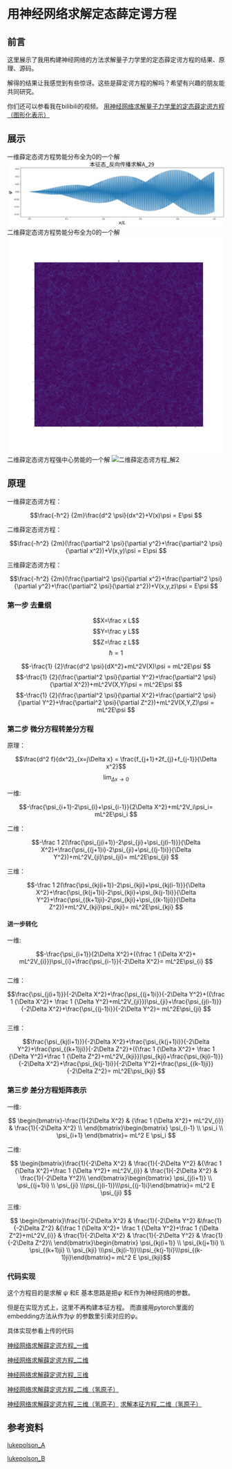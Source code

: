 # 用神经网络求解定态薛定谔方程
## 前言
这里展示了我用构建神经网络的方法求解量子力学里的定态薛定谔方程的结果、原理、源码。

解得的结果让我感觉到有些惊讶。这些是薛定谔方程的解吗？希望有兴趣的朋友能共同研究。

你们还可以参看我在bilibili的视频。
[用神经网络求解量子力学里的定态薛定谔方程（图形化表示）](https://www.bilibili.com/video/BV1hr4y1z73X)

## 展示
一维薛定态谔方程势能分布全为0的一个解
![一维薛定态谔方程_解1](神经网络波函数.png)
二维薛定态谔方程势能分布全为0的一个解
![二维薛定态谔方程_解1](0势能2002低初始能量_121.png)
二维薛定态谔方程强中心势能的一个解
![二维薛定态谔方程_解2](20222月2800.png)

## 原理


一维薛定态谔方程：

$$\frac{-ħ^2} {2m}\frac{d^2 \psi}{dx^2}+V(x)\psi  = E\psi $$

二维薛定态谔方程：

$$\frac{-ħ^2} {2m}(\frac{\partial^2 \psi}{\partial y^2}+\frac{\partial^2 \psi}{\partial x^2})+V(x,y)\psi  = E\psi $$

三维薛定态谔方程：

$$\frac{-ħ^2} {2m}(\frac{\partial^2 \psi}{\partial x^2}+\frac{\partial^2 \psi}{\partial y^2}+\frac{\partial^2 \psi}{\partial z^2})+V(x,y,z)\psi  = E\psi $$

### 第一步 去量纲

$$X=\frac x L$$
$$Y=\frac y L$$
$$Z=\frac z L$$
$$ħ=1$$

$$-\frac{1} {2}\frac{d^2 \psi}{dX^2}+mL^2V(X)\psi  = mL^2E\psi $$
$$-\frac{1} {2}(\frac{\partial^2 \psi}{\partial Y^2}+\frac{\partial^2 \psi}{\partial X^2})+mL^2V(X,Y)\psi  = mL^2E\psi $$
$$-\frac{1} {2}(\frac{\partial^2 \psi}{\partial X^2}+\frac{\partial^2 \psi}{\partial Y^2}+\frac{\partial^2 \psi}{\partial Z^2})+mL^2V(X,Y,Z)\psi  = mL^2E\psi $$

### 第二步 微分方程转差分方程
原理：

$$\frac{d^2 f}{dx^2}_{x=j\Delta x}  = \frac{f_{j+1}+2f_{j}+f_{j-1}}{\Delta x^2}$$
$$\lim_{\Delta x \to 0}$$

一维:

$$-\frac{\psi_{i+1}-2\psi_{i}+\psi_{i-1}}{2\Delta X^2}+mL^2V_i\psi_i= mL^2E\psi_i $$

二维： 

$$-\frac 1 2(\frac{\psi_{j(i+1)}-2\psi_{ji}+\psi_{j(i-1)}}{\Delta X^2}+\frac{\psi_{(j+1)i}-2\psi_{ji}+\psi_{(j-1)i}}{\Delta Y^2})+mL^2V_{ji}\psi_{ji}= mL^2E\psi_{ji} $$

三维：

$$-\frac 1 2(\frac{\psi_{kj(i+1)}-2\psi_{kji}+\psi_{kj(i-1)}}{\Delta X^2}+\frac{\psi_{k(j+1)i}-2\psi_{kji}+\psi_{k(j-1)i}}{\Delta Y^2}+\frac{\psi_{(k+1)ji}-2\psi_{kji}+\psi_{(k-1)ji}}{\Delta Z^2})+mL^2V_{kji}\psi_{kji}= mL^2E\psi_{kji} $$

#### 进一步转化
一维: 

 $$-\frac{\psi_{i+1}}{2\Delta X^2}+({\frac 1 {\Delta X^2}+ mL^2V_{i}})\psi_{i}+\frac{\psi_{i-1}}{-2\Delta X^2}= mL^2E\psi_{i} $$  
 二维：
 
$$\frac{\psi_{j(i+1)}}{-2\Delta X^2}+\frac{\psi_{(j+1)i}}{-2\Delta Y^2}+({\frac 1 {\Delta X^2}+ \frac 1 {\Delta Y^2}+mL^2V_{ji}})\psi_{ji}+\frac{\psi_{j(i-1)}}{-2\Delta X^2}+\frac{\psi_{(j-1)i}}{-2\Delta Y^2}= mL^2E\psi_{ji} $$  
三维：

 $$\frac{\psi_{kj(i+1)}}{-2\Delta X^2}+\frac{\psi_{k(j+1)i}}{-2\Delta Y^2}+\frac{\psi_{(k+1)ji}}{-2\Delta Z^2}+({\frac 1 {\Delta X^2}+ \frac 1 {\Delta Y^2}+\frac 1 {\Delta Z^2}+mL^2V_{kji}})\psi_{kji}+\frac{\psi_{kj(i-1)}}{-2\Delta X^2}+\frac{\psi_{k(j-1)i}}{-2\Delta Y^2}+\frac{\psi_{(k-1)ji}}{-2\Delta Z^2}= mL^2E\psi_{kji} $$  

 ### 第三步 差分方程矩阵表示

 一维:
 
$$ \begin{bmatrix}-\frac{1}{2\Delta X^2} & {\frac 1 {\Delta X^2}+ mL^2V_{i}} &  \frac{1}{-2\Delta X^2} \\  \end{bmatrix}\begin{bmatrix} \psi_{i-1} \\ \psi_i \\  \psi_{i+1} \end{bmatrix}= mL^2 E  \psi_i $$

二维:

$$ \begin{bmatrix}\frac{1}{-2\Delta X^2} & \frac{1}{-2\Delta Y^2} &{\frac 1 {\Delta X^2}+\frac 1 {\Delta Y^2}+ mL^2V_{i}} &  \frac{1}{-2\Delta X^2} &  \frac{1}{-2\Delta Y^2}\\  \end{bmatrix}\begin{bmatrix} \psi_{j(i+1)} \\ \psi_{(j+1)i} \\  \psi_{ji} \\\psi_{j(i-1)}\\\psi_{(j-1)i}\end{bmatrix}= mL^2 E \psi_{ji} $$

三维:

$$ \begin{bmatrix}\frac{1}{-2\Delta X^2} & \frac{1}{-2\Delta Y^2} &\frac{1}{-2\Delta Z^2} &{\frac 1 {\Delta X^2}+ \frac 1 {\Delta Y^2}+\frac 1 {\Delta Z^2}+mL^2V_{i}} &  \frac{1}{-2\Delta X^2} &  \frac{1}{-2\Delta Y^2} &  \frac{1}{-2\Delta Z^2}\\  \end{bmatrix}\begin{bmatrix} \psi_{kj(i+1)} \\ \psi_{k(j+1)i} \\ \psi_{(k+1)ji} \\  \psi_{kji} \\\psi_{kj(i-1)}\\\psi_{k(j-1)i}\\\psi_{(k-1)ji}\end{bmatrix}= mL^2 E   \psi_{kji}$$


### 代码实现
这个方程目的是求解 $\psi$ 和E
基本思路是把$\psi$ 和E作为神经网络的参数。

但是在实现方式上，这里不再构建本征方程。
而直接用pytorch里面的embedding方法从作为$\psi$ 的参数里引索对应的$\psi$。

具体实现参看上传的代码

[神经网络求解薛定谔方程_一维](神经网络求解薛定谔方程_一维.ipynb)

[神经网络求解薛定谔方程_二维](神经网络求解薛定谔方程_二维.ipynb)

[神经网络求解薛定谔方程_三维](神经网络求解薛定谔方程_三维.ipynb)

[神经网络求解薛定谔方程_二维（氢原子）](Schrödinger_hydrogen_2D_c.ipynb)

[神经网络求解薛定谔方程_三维（氢原子）](Schrödinger_hydrogen_3D.ipynb)
[求解本征方程_二维（氢原子）](lobpcg2d.ipynb)

## 参考资料
[lukepolson_A](https://github.com/lukepolson/youtube_channel/blob/main/Python%20Metaphysics%20Series/vid3.ipynb)

[lukepolson_B](https://lukepolsonphysicsblog.wordpress.com/2020/10/29/example-post-3/)
